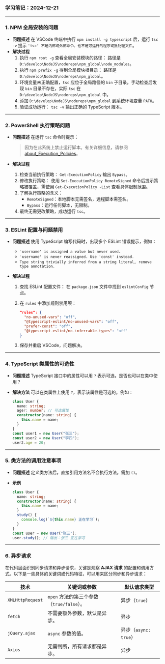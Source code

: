 ### 学习笔记：2024-12-21

------

### 1. **NPM 全局安装的问题**

- **问题描述**
  在 VSCode 终端中执行 `npm install -g typescript` 后，运行 `tsc -v` 提示 `'tsc' 不是内部或外部命令，也不是可运行的程序或批处理文件`。
- **解决过程**
  1. 执行 `npm root -g` 查看全局安装模块的路径：
     路径是 `D:\develop\NodeJS\nodereps\npm_global\node_modules`。
  2. 执行 `npm prefix -g` 得到全局模块根目录：
     路径是 `D:\develop\NodeJS\nodereps\npm_global`。
  3. 环境变量未正确配置，`tsc` 应位于全局路径的 `bin` 子目录。手动检查后发现 `bin` 目录不存在，实际 `tsc` 在 `D:\develop\NodeJS\nodereps\npm_global` 中。
  4. 添加 `D:\develop\NodeJS\nodereps\npm_global` 到系统环境变量 `PATH`。
  5. 验证成功运行：
     `tsc -v` 输出正确的 TypeScript 版本。

------

### 2. **PowerShell 执行策略问题**

- **问题描述**
  在运行 `tsc` 命令时提示：

  > 因为在此系统上禁止运行脚本。有关详细信息，请参阅 [about_Execution_Policies](https://go.microsoft.com/fwlink/?LinkID=135170)。

- **解决过程**

  1. 检查当前执行策略：
     `Get-ExecutionPolicy` 输出 `Bypass`。
  2. 修改执行策略：
     使用 `Set-ExecutionPolicy RemoteSigned` 命令后提示策略被覆盖，需使用 `Get-ExecutionPolicy -List` 查看具体限制范围。
  3. 了解执行策略的含义：
     - `RemoteSigned`：本地脚本无需签名，远程脚本需签名。
     - `Bypass`：运行任何脚本，无限制。
  4. 最终无需更改策略，成功运行 `tsc`。

------

### 3. **ESLint 配置与问题禁用**

- **问题描述**
  使用 TypeScript 编写代码时，出现多个 ESLint 错误提示，例如：

  - `'username' is assigned a value but never used.`
  - `'username' is never reassigned. Use 'const' instead.`
  - `Type string trivially inferred from a string literal, remove type annotation.`

- **解决过程**

  1. 查找 ESLint 配置文件：
     在 `package.json` 文件中找到 `eslintConfig` 节点。

  2. 在 `rules` 中添加规则禁用项：

     ```json
     "rules": {
       "no-unused-vars": "off",
       "@typescript-eslint/no-unused-vars": "off",
       "prefer-const": "off",
       "@typescript-eslint/no-inferrable-types": "off"
     }
     ```

  3. 保存并重启 VSCode，问题解决。

------

### 4. **TypeScript 类属性的可选性**

- **问题描述**
  TypeScript 接口中的属性可以用 `?` 表示可选，是否也可以在类中使用？

- **解决方法**
  可以在类属性上使用 `?`，表示该属性是可选的。例如：

  ```typescript
  class User {
    name: string;
    age?: number; // 可选属性
    constructor(name: string) {
      this.name = name;
    }
  }
  const user1 = new User("张三");
  const user2 = new User("李四");
  user2.age = 20;
  ```

------

### 5. **类方法的调用注意事项**

- **问题描述**
  定义类方法后，直接引用方法名不会执行方法，需加 `()`。

- **示例**

  ```typescript
  class User {
    name: string;
    constructor(name: string) {
      this.name = name;
    }
    study() {
      console.log(`${this.name} 正在学习`);
    }
  }
  const user = new User("张三");
  user.study(); // 输出：张三 正在学习
  ```

------

### **6. 异步请求**

在代码层面识别同步请求和异步请求，关键是观察 **AJAX 请求** 的配置和调用方式。以下是一些具体的关键词或代码特征，可以用来区分同步和异步请求：

| **技术**         | **关键词或参数**                          | **默认请求类型**      |
| ---------------- | ----------------------------------------- | --------------------- |
| `XMLHttpRequest` | `open` 方法的第三个参数（`true/false`）。 | 异步（`true`）        |
| `fetch`          | 不需要额外参数，默认是异步。              | 异步                  |
| `jQuery.ajax`    | `async` 参数的值。                        | 异步（`async: true`） |
| `Axios`          | 无需判断，所有请求都是异步。              | 异步                  |